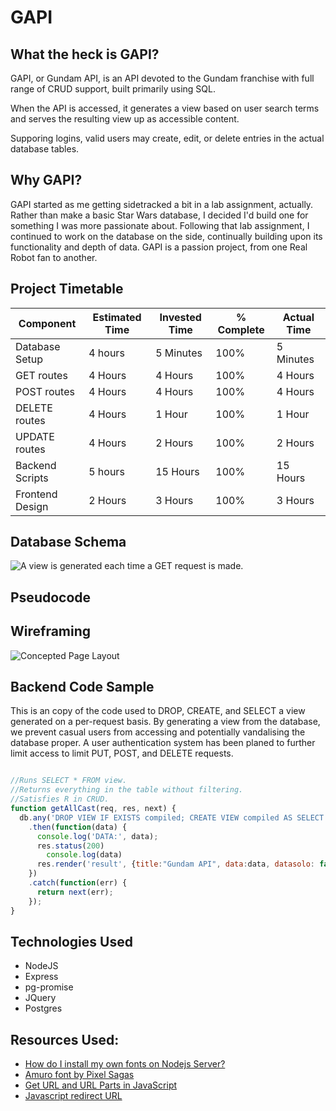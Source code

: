 # GAPI

## What the heck is GAPI?

GAPI, or Gundam API, is an API devoted to the Gundam franchise with full range of CRUD support, built primarily using SQL.

When the API is accessed, it generates a view based on user search terms and serves the resulting view up as accessible content.

Supporing logins, valid users may create, edit, or delete entries in the actual database tables.

## Why GAPI?

GAPI started as me getting sidetracked a bit in a lab assignment, actually. Rather than make a basic Star Wars database, I decided I'd build one for something I was more passionate about. Following that lab assignment, I continued to work on the database on the side, continually building upon its functionality and depth of data. GAPI is a passion project, from one Real Robot fan to another.

## Project Timetable

Component | Estimated Time | Invested Time | % Complete | Actual Time 
--- | --- |--- |--- |---
Database Setup | 4 hours | 5 Minutes | 100% | 5 Minutes 
GET routes | 4 Hours | 4 Hours | 100% | 4 Hours
POST routes | 4 Hours | 4 Hours | 100% | 4 Hours
DELETE routes | 4 Hours | 1 Hour | 100% | 1 Hour
UPDATE routes | 4 Hours | 2 Hours | 100% | 2 Hours
Backend Scripts | 5 hours | 15 Hours | 100% | 15 Hours
Frontend Design | 2 Hours | 3 Hours | 100% | 3 Hours

## Database Schema

![A view is generated each time a GET request is made.](https://volafile.org/get/SoUY93QLzkl3/20170508_090808.jpg)

## Pseudocode

## Wireframing

![Concepted Page Layout](https://volafile.org/get/SoUEW7l4bMEf/20170508_084406.jpg)

## Backend Code Sample

This is an copy of the code used to DROP, CREATE, and SELECT a view generated on a per-request basis. By generating a view from the database, we prevent casual users from accessing and potentially vandalising the database proper. A user authentication system has been planed to further limit access to limit PUT, POST, and DELETE requests.

```javascript

//Runs SELECT * FROM view.
//Returns everything in the table without filtering.
//Satisfies R in CRUD.
function getAllCast(req, res, next) {
  db.any('DROP VIEW IF EXISTS compiled; CREATE VIEW compiled AS SELECT * FROM castmember, factionList, seriesEra, serieslist, mobileweapon, manufacturer, voiceactor WHERE (factionList.faction_id = castmember.faction) AND (mobileweapon.mobileweapon_id = castmember.mobile_weapon) AND (manufacturer.manufacturer_id = mobileweapon.manufacturer) AND (voiceactor.voice_id = castmember.voice_actor) AND (serieslist.series_id = castmember.appears_in) AND (seriesEra.era_id = serieslist.series_era) ORDER BY cast_id ASC; select cast_name, faction_name, model, english_voice, japanese_voice, era_name from compiled')
    .then(function(data) {
      console.log('DATA:', data);
      res.status(200)
        console.log(data)
      res.render('result', {title:"Gundam API", data:data, datasolo: false});
    })
    .catch(function(err) {
      return next(err);
    });
}

```

## Technologies Used

* NodeJS
* Express
* pg-promise
* JQuery
* Postgres

## Resources Used:

* [How do I install my own fonts on Nodejs Server?](http://stackoverflow.com/questions/18369600/how-do-i-install-my-own-fonts-on-nodejs-server)
* [Amuro font by Pixel Sagas](http://www.fontspace.com/pixel-sagas/amuro)
* [Get URL and URL Parts in JavaScript](https://css-tricks.com/snippets/javascript/get-url-and-url-parts-in-javascript/)
* [Javascript redirect URL](http://www.rapidtables.com/web/dev/javascript-redirect.htm)
